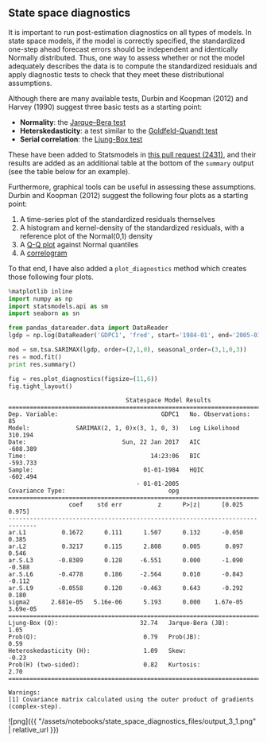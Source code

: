 
## State space diagnostics

It is important to run post-estimation diagnostics on all types of models. In state space models, if the model is correctly specified, the standardized one-step ahead forecast errors should be independent and identically Normally distributed. Thus, one way to assess whether or not the model adequately describes the data is to compute the standardized residuals and apply diagnostic tests to check that they meet these distributional assumptions.

Although there are many available tests, Durbin and Koopman (2012) and Harvey (1990) suggest three basic tests as a starting point:

- **Normality**: the [Jarque–Bera test](https://en.wikipedia.org/wiki/Jarque%E2%80%93Bera_test)
- **Heterskedasticity**: a test similar to the [Goldfeld-Quandt test](https://en.wikipedia.org/wiki/Goldfeld%E2%80%93Quandt_test)
- **Serial correlation**: the [Ljung-Box test](https://en.wikipedia.org/wiki/Ljung%E2%80%93Box_test)

These have been added to Statsmodels in [this pull request (2431)](https://github.com/statsmodels/statsmodels/pull/2431), and their results are added as an additional table at the bottom of the `summary` output (see the table below for an example).

Furthermore, graphical tools can be useful in assessing these assumptions. Durbin and Koopman (2012) suggest the following four plots as a starting point:

1. A time-series plot of the standardized residuals themselves
2. A histogram and kernel-density of the standardized residuals, with a reference plot of the Normal(0,1) density
3. A [Q-Q plot](https://en.wikipedia.org/wiki/Q%E2%80%93Q_plot) against Normal quantiles
4. A [correlogram](https://en.wikipedia.org/wiki/Correlogram)

To that end, I have also added a `plot_diagnostics` method which creates those following four plots.


```python
%matplotlib inline
import numpy as np
import statsmodels.api as sm
import seaborn as sn
```


```python
from pandas_datareader.data import DataReader
lgdp = np.log(DataReader('GDPC1', 'fred', start='1984-01', end='2005-01'))
```


```python
mod = sm.tsa.SARIMAX(lgdp, order=(2,1,0), seasonal_order=(3,1,0,3))
res = mod.fit()
print res.summary()

fig = res.plot_diagnostics(figsize=(11,6))
fig.tight_layout()
```

                                     Statespace Model Results                                
    =========================================================================================
    Dep. Variable:                             GDPC1   No. Observations:                   85
    Model:             SARIMAX(2, 1, 0)x(3, 1, 0, 3)   Log Likelihood                 310.194
    Date:                           Sun, 22 Jan 2017   AIC                           -608.389
    Time:                                   14:23:06   BIC                           -593.733
    Sample:                               01-01-1984   HQIC                          -602.494
                                        - 01-01-2005                                         
    Covariance Type:                             opg                                         
    ==============================================================================
                     coef    std err          z      P>|z|      [0.025      0.975]
    ------------------------------------------------------------------------------
    ar.L1          0.1672      0.111      1.507      0.132      -0.050       0.385
    ar.L2          0.3217      0.115      2.808      0.005       0.097       0.546
    ar.S.L3       -0.8389      0.128     -6.551      0.000      -1.090      -0.588
    ar.S.L6       -0.4778      0.186     -2.564      0.010      -0.843      -0.112
    ar.S.L9       -0.0558      0.120     -0.463      0.643      -0.292       0.180
    sigma2      2.681e-05   5.16e-06      5.193      0.000    1.67e-05    3.69e-05
    ===================================================================================
    Ljung-Box (Q):                       32.74   Jarque-Bera (JB):                 1.05
    Prob(Q):                              0.79   Prob(JB):                         0.59
    Heteroskedasticity (H):               1.09   Skew:                            -0.23
    Prob(H) (two-sided):                  0.82   Kurtosis:                         2.70
    ===================================================================================
    
    Warnings:
    [1] Covariance matrix calculated using the outer product of gradients (complex-step).



![png]({{ "/assets/notebooks/state_space_diagnostics_files/output_3_1.png" | relative_url }})

